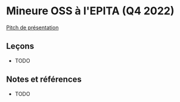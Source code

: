 # Mineure OSS à l'EPITA (Q4 2022)

[Pitch de présentation](https://github.com/sfermigier/mineure-oss-epita/raw/main/slides/mineure-oss-2022.pdf)


## Leçons


- TODO

## Notes et références

- TODO

